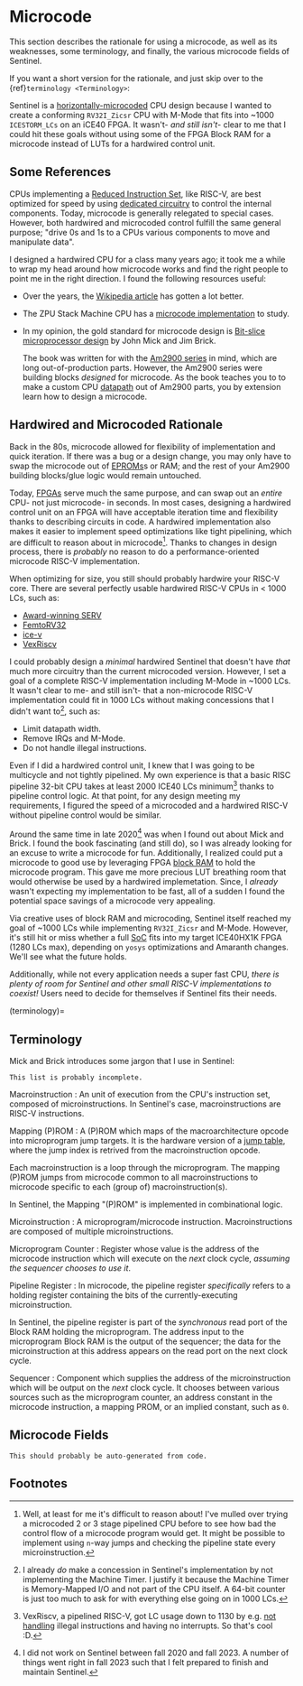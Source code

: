 # Microcode

This section describes the rationale for using a microcode, as well as
its weaknesses, some terminology, and finally, the various microcode fields of
Sentinel.

If you want a short version for the rationale, and just skip over to the
{ref}`terminology <Terminology>`:

Sentinel is a [horizontally-microcoded](https://en.wikipedia.org/wiki/Microcode#Horizontal_microcode)
CPU design because I wanted to create a conforming `RV32I_Zicsr` CPU with M-Mode
that fits into ~1000 `ICESTORM_LCs` on an iCE40 FPGA. It wasn't- _and still isn't_- clear
to me that I could hit these goals without using some of the FPGA Block RAM
for a microcode instead of LUTs for a hardwired control unit.

## Some References

CPUs implementing a [Reduced Instruction Set](https://en.wikipedia.org/wiki/Reduced_instruction_set_computer),
like RISC-V, are best optimized for speed by using
[dedicated circuitry](https://en.wikipedia.org/wiki/Control_unit#Hardwired_control_unit) to
control the internal components. Today, microcode is generally relegated to special
cases. However, both hardwired and microcoded control fulfill the same general purpose;
"drive 0s and 1s to a CPUs various components to move and manipulate data".

I designed a hardwired CPU for a class many years ago; it took me a while
to wrap my head around how microcode works and find the right people to point
me in the right direction. I found the following resources useful:

* Over the years, the [Wikipedia article](https://en.wikipedia.org/wiki/Microcode#Horizontal_microcode)
  has gotten a lot better.
* The ZPU Stack Machine CPU has a [microcode implementation](https://github.com/zylin/zpu/tree/master/zpu/hdl/avalanche)
  to study.
* In my opinion, the gold standard for microcode design is
  [Bit-slice microprocessor design](http://bitsavers.informatik.uni-stuttgart.de/components/amd/bitslice/Mick_Bit-Slice_Microprocessor_Design_1980.pdf)
  by John Mick and Jim Brick.

  The book was written for with the [Am2900 series](https://en.wikipedia.org/wiki/AMD_Am2900)
  in mind, which are long out-of-production parts. However, the Am2900 series
  were building blocks _designed_ for microcode. As the book teaches you to
  to make a custom CPU [datapath](https://en.wikipedia.org/wiki/Datapath) out
  of Am2900 parts, you by extension learn how to design a microcode.

## Hardwired and Microcoded Rationale

Back in the 80s, microcode allowed for flexibility of implementation and quick
iteration. If there was a bug or a design change, you may only have to swap
the microcode out of [EPROMs](https://en.wikipedia.org/wiki/EPROM)s or RAM;
and the rest of your Am2900 building blocks/glue logic would remain untouched.

Today, [FPGAs](https://en.wikipedia.org/wiki/Field-programmable_gate_array) serve
much the same purpose, and can swap out an _entire_ CPU- not just microcode-
in seconds. In most cases, designing a hardwired control unit on an FPGA will
have acceptable iteration time and flexibility thanks to describing circuits in
code. A hardwired implementation also makes it easier to implement speed
optimizations like tight pipelining, which are difficult to reason about in
microcode[^1]. Thanks to changes in design process, there is _probably_ no
reason to do a performance-oriented microcode RISC-V implementation.

When optimizing for size, you still should probably hardwire your RISC-V core.
There are several perfectly usable hardwired RISC-V CPUs in < 1000 LCs, such as:

* [Award-winning SERV](https://github.com/olofk/serv)
* [FemtoRV32](https://github.com/BrunoLevy/learn-fpga/tree/master/FemtoRV/RTL/PROCESSOR)
* [ice-v](https://github.com/sylefeb/Silice/tree/master/projects/ice-v)
* [VexRiscv](https://github.com/SpinalHDL/VexRiscv)

I could probably design a _minimal_ hardwired Sentinel that doesn't have _that_
much more circuitry than the current microcoded version. However, I set a goal
of a complete RISC-V implementation including M-Mode in ~1000 LCs. It wasn't
clear to me- and still isn't- that a non-microcode RISC-V implementation could 
fit in 1000 LCs without making concessions that I didn't want to[^2], such as:

* Limit datapath width.
* Remove IRQs and M-Mode.
* Do not handle illegal instructions.

Even if I did a hardwired control unit, I knew that I was going to be multicycle
and not tightly pipelined. My own experience is that a basic RISC pipeline 32-bit
CPU takes at least 2000 ICE40 LCs minimum[^3] thanks to pipeline control logic.
At that point, for any design meeting my requirements, I figured the speed of a
microcoded and a hardwired RISC-V without pipeline control would be similar.

Around the same time in late 2020[^4] was when I found out about Mick and Brick.
I found the book fascinating (and still do), so I was already looking for an excuse
to write a microcode for fun. Additionally, I realized could put a microcode to
good use by leveraging FPGA [block RAM](https://nandland.com/lesson-15-what-is-a-block-ram-bram/)
to hold the microcode program. This gave me more precious LUT breathing room
that would otherwise be used by a hardwired implemetation. Since, I _already_ 
wasn't expecting my implementation to be fast, all of a sudden I found the
potential space savings of a microcode very appealing.

Via creative uses of block RAM and microcoding, Sentinel itself reached my goal
of ~1000 LCs while implementing `RV32I_Zicsr` and M-Mode. However, it's still
hit or miss whether a full [SoC](https://en.wikipedia.org/wiki/System_on_a_chip)
fits into my target ICE40HX1K FPGA (1280 LCs max), depending on `yosys`
optimizations and Amaranth changes. We'll see what the future holds.

Additionally, while not every application needs a super fast CPU, _there is
plenty of room for Sentinel and other small RISC-V implementations to coexist!_
Users need to decide for themselves if Sentinel fits their needs.

(terminology)=
## Terminology

Mick and Brick introduces some jargon that I use in Sentinel:

```{note}
This list is probably incomplete.
```

Macroinstruction
: An unit of execution from the CPU's instruction set, composed of
  microinstructions. In Sentinel's case, macroinstructions are RISC-V
  instructions.

Mapping (P)ROM
: A (P)ROM which maps of the macroarchitecture opcode into microprogram
  jump targets. It is the hardware version of a [jump table](https://en.wikipedia.org/wiki/Branch_table),
  where the jump index is retrived from the macroinstruction opcode.

  Each macroinstruction is a loop through the microprogram. The mapping
  (P)ROM jumps from microcode common to all macroinstructions to microcode
  specific to each (group of) macroinstruction(s).

  In Sentinel, the Mapping "(P)ROM" is implemented in combinational logic.

Microinstruction
: A microprogram/microcode instruction. Macroinstructions are composed of
  multiple microinstructions.

Microprogram Counter
: Register whose value is the address of the microcode instruction which
  will execute on the _next_ clock cycle, _assuming the sequencer chooses
  to use it_.

Pipeline Register
: In microcode, the pipeline register _specifically_ refers to a holding
  register containing the bits of the currently-executing microinstruction.

  In Sentinel, the pipeline register is part of the _synchronous_ read port
  of the Block RAM holding the microprogram. The address input to the
  microprogram Block RAM is the output of the sequencer; the data for 
  the microinstruction at this address appears on the read port on the next
  clock cycle.

Sequencer
: Component which supplies the address of the microinstruction which will be
  output on the _next_ clock cycle. It chooses between various sources such as
  the microprogram counter, an address constant in the microcode instruction,
  a mapping PROM, or an implied constant, such as `0`.


## Microcode Fields

```{todo}
This should probably be auto-generated from code.
```


## Footnotes

[^1]: Well, at least for me it's difficult to reason about! I've mulled over
      trying a microcoded 2 or 3 stage pipelined CPU before to see how bad
      the control flow of a microcode program would get. It might be possible
      to implement using `n`-way jumps and checking the pipeline state every
      microinstruction.

[^2]: I already _do_ make a concession in Sentinel's implementation by not
      implementing the Machine Timer. I justify it because the Machine Timer
      is Memory-Mapped I/O and not part of the CPU itself. A 64-bit counter
      is just too much to ask for with everything else going on in 1000 LCs.

[^3]: VexRiscv, a pipelined RISC-V, got LC usage down to 1130 by e.g. [not handling](https://github.com/SpinalHDL/VexRiscv/blob/7f2bccbef256b3ad40fb8dc8ba08a266f9c6256b/src/main/scala/vexriscv/plugin/CsrPlugin.scala#L297-L317)
      illegal instructions and having no interrupts. So that's cool :D.

[^4]: I did not work on Sentinel between fall 2020 and fall 2023. A number of
      things went right in fall 2023 such that I felt prepared to finish and
      maintain Sentinel.
